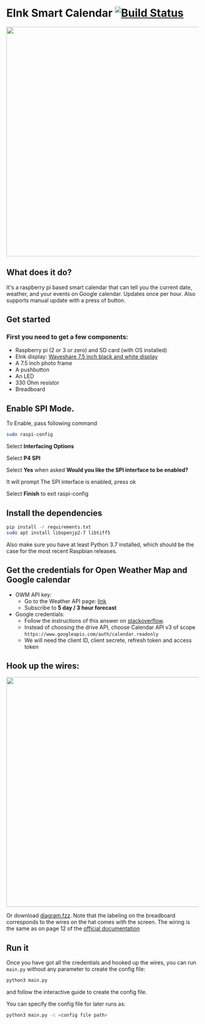 # EInk Smart Calendar [![Build Status](https://travis-ci.com/zli117/EInk-Calendar.svg?branch=master)](https://travis-ci.com/zli117/EInk-Calendar)

<img src="https://raw.githubusercontent.com/zli117/EInk-Calendar/master/image.jpg" width="600">

## What does it do?
It's a raspberry pi based smart calendar that can tell you the current date,
weather, and your events on Google calendar. Updates once per hour. Also supports
manual update with a press of button.

## Get started
### First you need to get a few components:
 * Raspberry pi (2 or 3 or zero) and SD card (with OS installed)
 * EInk display: [Waveshare 7.5 inch black and white display](https://www.waveshare.com/7.5inch-e-paper-hat.htm)
 * A 7.5 inch photo frame
 * A pushbutton
 * An LED
 * 330 Ohm resistor
 * Breadboard

## Enable SPI Mode.
To Enable, pass following command

```bash
sudo raspi-config
```

Select **Interfacing Options**

Select **P4 SPI**

Select **Yes** when asked **Would you like the SPI interface to be enabled?**

It will prompt The SPI interface is enabled, press ok

Select **Finish** to exit raspi-config

## Install the dependencies
```bash
pip install -r requirements.txt
sudo apt install libopenjp2-7 libtiff5
```
Also make sure you have at least Python 3.7 installed, which should be the case for the most recent Raspbian releases.

## Get the credentials for Open Weather Map and Google calendar
 * OWM API key:
   * Go to the Weather API page: [link](https://openweathermap.org/api)
   * Subscribe to **5 day / 3 hour forecast**
 * Google credentials:
   * Follow the instructions of this answer on [stackoverflow](https://stackoverflow.com/a/19766913/4434038).
   * Instead of choosing the drive API, choose Calendar API v3 of scope
     `https://www.googleapis.com/auth/calendar.readonly`
   * We will need the client ID, client secrete, refresh token and access token

## Hook up the wires:

<img src="https://raw.githubusercontent.com/zli117/EInk-Calendar/master/diagram.png" width="600">

Or download [diagram.fzz](https://github.com/zli117/EInk-Calendar/blob/master/diagram.fzz). Note that the labeling on
the breadboard corresponds to the wires on the hat comes with the screen. The wiring is the same as on page 12 of the
[official documentation](https://www.waveshare.com/w/upload/7/74/7.5inch-e-paper-hat-user-manual-en.pdf)


## Run it
Once you have got all the credentials and hooked up the wires, you can run
`main.py` without any parameter to create the config file:
```bash
python3 main.py
```
and follow the interactive guide to create the config file.

You can specify the config file for later runs as:
```bash
python3 main.py -c <config file path>
```
